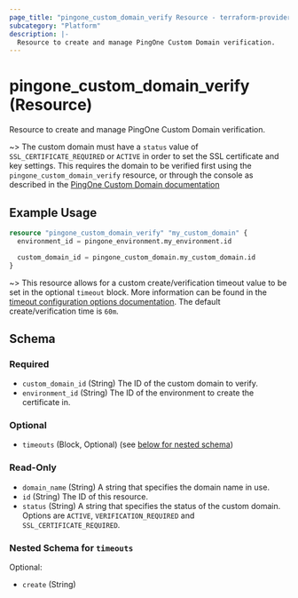 ```yaml
---
page_title: "pingone_custom_domain_verify Resource - terraform-provider-pingone"
subcategory: "Platform"
description: |-
  Resource to create and manage PingOne Custom Domain verification.
---
```


# pingone_custom_domain_verify (Resource)

Resource to create and manage PingOne Custom Domain verification.

~> The custom domain must have a `status` value of `SSL_CERTIFICATE_REQUIRED` or `ACTIVE` in order to set the SSL certificate and key settings.  This requires the domain to be verified first using the `pingone_custom_domain_verify` resource, or through the console as described in the [PingOne Custom Domain documentation](https://docs.pingidentity.com/bundle/pingone/page/cxs1575407884833.html)

## Example Usage

```terraform
resource "pingone_custom_domain_verify" "my_custom_domain" {
  environment_id = pingone_environment.my_environment.id

  custom_domain_id = pingone_custom_domain.my_custom_domain.id
}
```

~> This resource allows for a custom create/verification timeout value to be set in the optional `timeout` block.  More information can be found in the [timeout configuration options documentation](https://www.terraform.io/docs/configuration/blocks/resources/syntax.html#operation-timeouts). The default create/verification time is `60m`.

<!-- schema generated by tfplugindocs -->
## Schema

### Required

- `custom_domain_id` (String) The ID of the custom domain to verify.
- `environment_id` (String) The ID of the environment to create the certificate in.

### Optional

- `timeouts` (Block, Optional) (see [below for nested schema](#nestedblock--timeouts))

### Read-Only

- `domain_name` (String) A string that specifies the domain name in use.
- `id` (String) The ID of this resource.
- `status` (String) A string that specifies the status of the custom domain. Options are `ACTIVE`, `VERIFICATION_REQUIRED` and `SSL_CERTIFICATE_REQUIRED`.

<a id="nestedblock--timeouts"></a>
### Nested Schema for `timeouts`

Optional:

- `create` (String)
